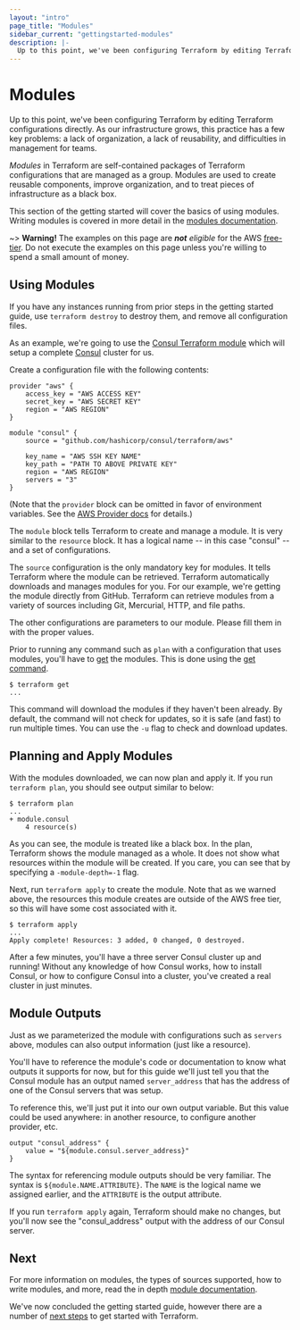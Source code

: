 ```yaml
---
layout: "intro"
page_title: "Modules"
sidebar_current: "gettingstarted-modules"
description: |-
  Up to this point, we've been configuring Terraform by editing Terraform configurations directly. As our infrastructure grows, this practice has a few key problems: a lack of organization, a lack of reusability, and difficulties in management for teams.
---
```


# Modules

Up to this point, we've been configuring Terraform by editing Terraform
configurations directly. As our infrastructure grows, this practice has a few
key problems: a lack of organization, a lack of reusability, and difficulties
in management for teams.

_Modules_ in Terraform are self-contained packages of Terraform configurations
that are managed as a group. Modules are used to create reusable components,
improve organization, and to treat pieces of infrastructure as a black box.

This section of the getting started will cover the basics of using modules.
Writing modules is covered in more detail in the
[modules documentation](/docs/modules/index.html).

~> **Warning!** The examples on this page are _**not** eligible_ for the AWS
[free-tier](https://aws.amazon.com/free/). Do not execute the examples on this
page unless you're willing to spend a small amount of money.

## Using Modules

If you have any instances running from prior steps in the getting
started guide, use `terraform destroy` to destroy them, and remove all
configuration files.

As an example, we're going to use the
[Consul Terraform module](https://github.com/hashicorp/consul/tree/master/terraform)
which will setup a complete [Consul](https://www.consul.io) cluster
for us.

Create a configuration file with the following contents:

```
provider "aws" {
	access_key = "AWS ACCESS KEY"
	secret_key = "AWS SECRET KEY"
	region = "AWS REGION"
}

module "consul" {
	source = "github.com/hashicorp/consul/terraform/aws"

	key_name = "AWS SSH KEY NAME"
	key_path = "PATH TO ABOVE PRIVATE KEY"
	region = "AWS REGION"
	servers = "3"
}
```

(Note that the `provider` block can be omitted in favor of environment
variables. See the [AWS Provider docs](/docs/providers/aws/index.html)
for details.)

The `module` block tells Terraform to create and manage a module. It is
very similar to the `resource` block. It has a logical name -- in this
case "consul" -- and a set of configurations.

The `source` configuration is the only mandatory key for modules. It tells
Terraform where the module can be retrieved. Terraform automatically
downloads and manages modules for you. For our example, we're getting the
module directly from GitHub. Terraform can retrieve modules from a variety
of sources including Git, Mercurial, HTTP, and file paths.

The other configurations are parameters to our module. Please fill them
in with the proper values.

Prior to running any command such as `plan` with a configuration that
uses modules, you'll have to [get](/docs/commands/get.html) the modules.
This is done using the [get command](/docs/commands/get.html).

```
$ terraform get
...
```

This command will download the modules if they haven't been already.
By default, the command will not check for updates, so it is safe (and fast)
to run multiple times. You can use the `-u` flag to check and download
updates.

## Planning and Apply Modules

With the modules downloaded, we can now plan and apply it. If you run
`terraform plan`, you should see output similar to below:

```
$ terraform plan
...
+ module.consul
    4 resource(s)
```

As you can see, the module is treated like a black box. In the plan, Terraform
shows the module managed as a whole. It does not show what resources within
the module will be created. If you care, you can see that by specifying
a `-module-depth=-1` flag.

Next, run `terraform apply` to create the module. Note that as we warned above,
the resources this module creates are outside of the AWS free tier, so this
will have some cost associated with it.

```
$ terraform apply
...
Apply complete! Resources: 3 added, 0 changed, 0 destroyed.
```

After a few minutes, you'll have a three server Consul cluster up and
running! Without any knowledge of how Consul works, how to install Consul,
or how to configure Consul into a cluster, you've created a real cluster in
just minutes.

## Module Outputs

Just as we parameterized the module with configurations such as
`servers` above, modules can also output information (just like a resource).

You'll have to reference the module's code or documentation to know what
outputs it supports for now, but for this guide we'll just tell you that the
Consul module has an output named `server_address` that has the address of
one of the Consul servers that was setup.

To reference this, we'll just put it into our own output variable. But this
value could be used anywhere: in another resource, to configure another
provider, etc.

```
output "consul_address" {
	value = "${module.consul.server_address}"
}
```

The syntax for referencing module outputs should be very familiar. The
syntax is `${module.NAME.ATTRIBUTE}`. The `NAME` is the logical name
we assigned earlier, and the `ATTRIBUTE` is the output attribute.

If you run `terraform apply` again, Terraform should make no changes, but
you'll now see the "consul\_address" output with the address of our Consul
server.

## Next

For more information on modules, the types of sources supported, how
to write modules, and more, read the in depth
[module documentation](/docs/modules/index.html).

We've now concluded the getting started guide, however
there are a number of [next steps](/intro/getting-started/next-steps.html)
to get started with Terraform.
